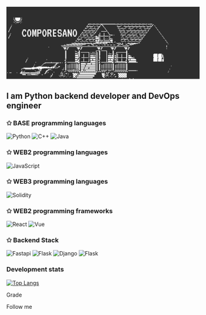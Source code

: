 [![Header](https://github.com/comporesano/comporesano/blob/main/assets/header.gif)](https://github.com/comporesano)

## I am Python backend developer and DevOps engineer

### ✩ BASE programming languages
![Python](https://img.shields.io/badge/PYTHON-2e2e2e?style=for-the-badge&logo=python&logoColor=yellow)
![C++](https://img.shields.io/badge/C++-2e2e2e?style=for-the-badge&logo=c%2B%2B&logoColor=plum)
![Java](https://img.shields.io/badge/Java-2e2e2e?style=for-the-badge&logo=openjdk&logoColor=orange)

### ✩ WEB2 programming languages
![JavaScript](https://img.shields.io/badge/JavaScript-2e2e2e?style=for-the-badge&logo=javascript&logoColor=Yellow)

### ✩ WEB3 programming languages
![Solidity](https://img.shields.io/badge/Solidity-2e2e2e?style=for-the-badge&logo=solidity&logoColor=white)

### ✩ WEB2 programming frameworks
![React](https://img.shields.io/badge/React-2e2e2e?style=for-the-badge&logo=React&logoColor=light-blue)
![Vue](https://img.shields.io/badge/Vue-2e2e2e?style=for-the-badge&logo=vue.js&logoColor=light-blue)

### ✩ Backend Stack
![Fastapi](https://img.shields.io/badge/FastAPI-2e2e2e?style=for-the-badge&logo=fastapi&logoColor=emerald)
![Flask](https://img.shields.io/badge/Flask-2e2e2e?style=for-the-badge&logo=Flask&logoColor=red)
![Django](https://img.shields.io/badge/Django+DRF-2e2e2e?style=for-the-badge&logo=django&logoColor=green)
![Flask](https://img.shields.io/badge/Flask-2e2e2e?style=for-the-badge&logo=Flask&logoColor=red)

### Development stats
[![Top Langs](https://github-readme-stats.vercel.app/api/top-langs/?username=comporesano&layout=compact)](https://github.com/anuraghazra/github-readme-stats)


Grade

Follow me